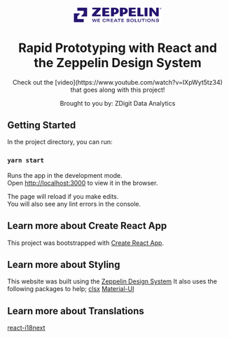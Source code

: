 <p align="center"><img alt="Zeppelin" src="./src/assets/logo.svg" width="200" /></p>
<h1 align="center">
Rapid Prototyping with React and the Zeppelin Design System
</h1>
<p align="center">Check out the [video](https://www.youtube.com/watch?v=IXpWyt5tz34) that goes along with this project!</p>
<p align="center">
 Brought to you by: ZDigit Data Analytics
</p>

## Getting Started

In the project directory, you can run:

### `yarn start`

Runs the app in the development mode.<br />
Open [http://localhost:3000](http://localhost:3000) to view it in the browser.

The page will reload if you make edits.<br />
You will also see any lint errors in the console.

## Learn more about Create React App

This project was bootstrapped with [Create React App](https://github.com/facebook/create-react-app).

## Learn more about Styling

This website was built using the [Zeppelin Design System](https://live-zds.zepdev.net/)
It also uses the following packages to help;
[clsx](https://github.com/lukeed/clsx#readme)
[Material-UI](https://material-ui.com/)

## Learn more about Translations

[react-i18next](https://react.i18next.com/)
